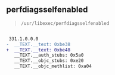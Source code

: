## perfdiagsselfenabled

> `/usr/libexec/perfdiagsselfenabled`

```diff

 331.1.0.0.0
-  __TEXT.__text: 0xbe38
+  __TEXT.__text: 0xbe48
   __TEXT.__auth_stubs: 0x5a0
   __TEXT.__objc_stubs: 0xe20
   __TEXT.__objc_methlist: 0xa04

```

